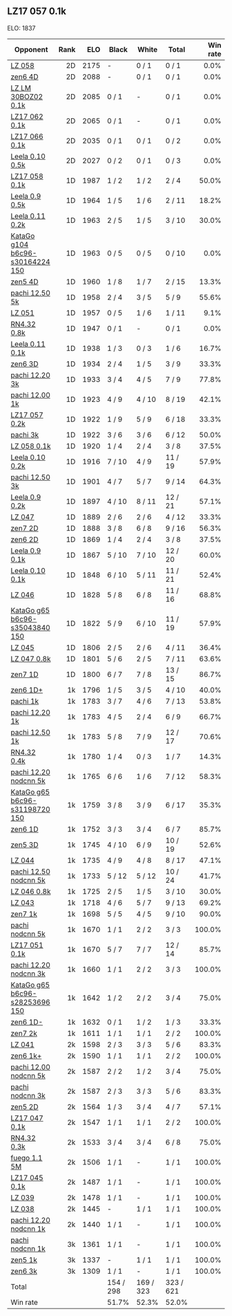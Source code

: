 ## LZ17 057 0.1k ##

ELO: 1837

Opponent | Rank | ELO | Black | White | Total | Win rate
---------|-----:|----:|-------|-------|-------|-------:
[LZ 058](LZ%20058.md) | 2D | 2175 | - | 0 / 1 | 0 / 1 | 0.0%
[zen6 4D](zen6%204D.md) | 2D | 2088 | - | 0 / 1 | 0 / 1 | 0.0%
[LZ LM 30BOZ02 0.1k](LZ%20LM%2030BOZ02%200.1k.md) | 2D | 2085 | 0 / 1 | - | 0 / 1 | 0.0%
[LZ17 062 0.1k](LZ17%20062%200.1k.md) | 2D | 2065 | 0 / 1 | - | 0 / 1 | 0.0%
[LZ17 066 0.1k](LZ17%20066%200.1k.md) | 2D | 2035 | 0 / 1 | 0 / 1 | 0 / 2 | 0.0%
[Leela 0.10 0.5k](Leela%200.10%200.5k.md) | 2D | 2027 | 0 / 2 | 0 / 1 | 0 / 3 | 0.0%
[LZ17 058 0.1k](LZ17%20058%200.1k.md) | 1D | 1987 | 1 / 2 | 1 / 2 | 2 / 4 | 50.0%
[Leela 0.9 0.5k](Leela%200.9%200.5k.md) | 1D | 1964 | 1 / 5 | 1 / 6 | 2 / 11 | 18.2%
[Leela 0.11 0.2k](Leela%200.11%200.2k.md) | 1D | 1963 | 2 / 5 | 1 / 5 | 3 / 10 | 30.0%
[KataGo g104 b6c96-s30164224 150](KataGo%20g104%20b6c96-s30164224%20150.md) | 1D | 1963 | 0 / 5 | 0 / 5 | 0 / 10 | 0.0%
[zen5 4D](zen5%204D.md) | 1D | 1960 | 1 / 8 | 1 / 7 | 2 / 15 | 13.3%
[pachi 12.50 5k](pachi%2012.50%205k.md) | 1D | 1958 | 2 / 4 | 3 / 5 | 5 / 9 | 55.6%
[LZ 051](LZ%20051.md) | 1D | 1957 | 0 / 5 | 1 / 6 | 1 / 11 | 9.1%
[RN4.32 0.8k](RN4.32%200.8k.md) | 1D | 1947 | 0 / 1 | - | 0 / 1 | 0.0%
[Leela 0.11 0.1k](Leela%200.11%200.1k.md) | 1D | 1938 | 1 / 3 | 0 / 3 | 1 / 6 | 16.7%
[zen6 3D](zen6%203D.md) | 1D | 1934 | 2 / 4 | 1 / 5 | 3 / 9 | 33.3%
[pachi 12.20 3k](pachi%2012.20%203k.md) | 1D | 1933 | 3 / 4 | 4 / 5 | 7 / 9 | 77.8%
[pachi 12.00 1k](pachi%2012.00%201k.md) | 1D | 1923 | 4 / 9 | 4 / 10 | 8 / 19 | 42.1%
[LZ17 057 0.2k](LZ17%20057%200.2k.md) | 1D | 1922 | 1 / 9 | 5 / 9 | 6 / 18 | 33.3%
[pachi 3k](pachi%203k.md) | 1D | 1922 | 3 / 6 | 3 / 6 | 6 / 12 | 50.0%
[LZ 058 0.1k](LZ%20058%200.1k.md) | 1D | 1920 | 1 / 4 | 2 / 4 | 3 / 8 | 37.5%
[Leela 0.10 0.2k](Leela%200.10%200.2k.md) | 1D | 1916 | 7 / 10 | 4 / 9 | 11 / 19 | 57.9%
[pachi 12.50 3k](pachi%2012.50%203k.md) | 1D | 1901 | 4 / 7 | 5 / 7 | 9 / 14 | 64.3%
[Leela 0.9 0.2k](Leela%200.9%200.2k.md) | 1D | 1897 | 4 / 10 | 8 / 11 | 12 / 21 | 57.1%
[LZ 047](LZ%20047.md) | 1D | 1889 | 2 / 6 | 2 / 6 | 4 / 12 | 33.3%
[zen7 2D](zen7%202D.md) | 1D | 1888 | 3 / 8 | 6 / 8 | 9 / 16 | 56.3%
[zen6 2D](zen6%202D.md) | 1D | 1869 | 1 / 4 | 2 / 4 | 3 / 8 | 37.5%
[Leela 0.9 0.1k](Leela%200.9%200.1k.md) | 1D | 1867 | 5 / 10 | 7 / 10 | 12 / 20 | 60.0%
[Leela 0.10 0.1k](Leela%200.10%200.1k.md) | 1D | 1848 | 6 / 10 | 5 / 11 | 11 / 21 | 52.4%
[LZ 046](LZ%20046.md) | 1D | 1828 | 5 / 8 | 6 / 8 | 11 / 16 | 68.8%
[KataGo g65 b6c96-s35043840 150](KataGo%20g65%20b6c96-s35043840%20150.md) | 1D | 1822 | 5 / 9 | 6 / 10 | 11 / 19 | 57.9%
[LZ 045](LZ%20045.md) | 1D | 1806 | 2 / 5 | 2 / 6 | 4 / 11 | 36.4%
[LZ 047 0.8k](LZ%20047%200.8k.md) | 1D | 1801 | 5 / 6 | 2 / 5 | 7 / 11 | 63.6%
[zen7 1D](zen7%201D.md) | 1D | 1800 | 6 / 7 | 7 / 8 | 13 / 15 | 86.7%
[zen6 1D+](zen6%201D+.md) | 1k | 1796 | 1 / 5 | 3 / 5 | 4 / 10 | 40.0%
[pachi 1k](pachi%201k.md) | 1k | 1783 | 3 / 7 | 4 / 6 | 7 / 13 | 53.8%
[pachi 12.20 1k](pachi%2012.20%201k.md) | 1k | 1783 | 4 / 5 | 2 / 4 | 6 / 9 | 66.7%
[pachi 12.50 1k](pachi%2012.50%201k.md) | 1k | 1783 | 5 / 8 | 7 / 9 | 12 / 17 | 70.6%
[RN4.32 0.4k](RN4.32%200.4k.md) | 1k | 1780 | 1 / 4 | 0 / 3 | 1 / 7 | 14.3%
[pachi 12.20 nodcnn 5k](pachi%2012.20%20nodcnn%205k.md) | 1k | 1765 | 6 / 6 | 1 / 6 | 7 / 12 | 58.3%
[KataGo g65 b6c96-s31198720 150](KataGo%20g65%20b6c96-s31198720%20150.md) | 1k | 1759 | 3 / 8 | 3 / 9 | 6 / 17 | 35.3%
[zen6 1D](zen6%201D.md) | 1k | 1752 | 3 / 3 | 3 / 4 | 6 / 7 | 85.7%
[zen5 3D](zen5%203D.md) | 1k | 1745 | 4 / 10 | 6 / 9 | 10 / 19 | 52.6%
[LZ 044](LZ%20044.md) | 1k | 1735 | 4 / 9 | 4 / 8 | 8 / 17 | 47.1%
[pachi 12.50 nodcnn 5k](pachi%2012.50%20nodcnn%205k.md) | 1k | 1733 | 5 / 12 | 5 / 12 | 10 / 24 | 41.7%
[LZ 046 0.8k](LZ%20046%200.8k.md) | 1k | 1725 | 2 / 5 | 1 / 5 | 3 / 10 | 30.0%
[LZ 043](LZ%20043.md) | 1k | 1718 | 4 / 6 | 5 / 7 | 9 / 13 | 69.2%
[zen7 1k](zen7%201k.md) | 1k | 1698 | 5 / 5 | 4 / 5 | 9 / 10 | 90.0%
[pachi nodcnn 5k](pachi%20nodcnn%205k.md) | 1k | 1670 | 1 / 1 | 2 / 2 | 3 / 3 | 100.0%
[LZ17 051 0.1k](LZ17%20051%200.1k.md) | 1k | 1670 | 5 / 7 | 7 / 7 | 12 / 14 | 85.7%
[pachi 12.20 nodcnn 3k](pachi%2012.20%20nodcnn%203k.md) | 1k | 1660 | 1 / 1 | 2 / 2 | 3 / 3 | 100.0%
[KataGo g65 b6c96-s28253696 150](KataGo%20g65%20b6c96-s28253696%20150.md) | 1k | 1642 | 1 / 2 | 2 / 2 | 3 / 4 | 75.0%
[zen6 1D-](zen6%201D-.md) | 1k | 1632 | 0 / 1 | 1 / 2 | 1 / 3 | 33.3%
[zen7 2k](zen7%202k.md) | 1k | 1611 | 1 / 1 | 1 / 1 | 2 / 2 | 100.0%
[LZ 041](LZ%20041.md) | 2k | 1598 | 2 / 3 | 3 / 3 | 5 / 6 | 83.3%
[zen6 1k+](zen6%201k+.md) | 2k | 1590 | 1 / 1 | 1 / 1 | 2 / 2 | 100.0%
[pachi 12.00 nodcnn 5k](pachi%2012.00%20nodcnn%205k.md) | 2k | 1587 | 2 / 2 | 1 / 2 | 3 / 4 | 75.0%
[pachi nodcnn 3k](pachi%20nodcnn%203k.md) | 2k | 1587 | 2 / 3 | 3 / 3 | 5 / 6 | 83.3%
[zen5 2D](zen5%202D.md) | 2k | 1564 | 1 / 3 | 3 / 4 | 4 / 7 | 57.1%
[LZ17 047 0.1k](LZ17%20047%200.1k.md) | 2k | 1547 | 1 / 1 | 1 / 1 | 2 / 2 | 100.0%
[RN4.32 0.3k](RN4.32%200.3k.md) | 2k | 1533 | 3 / 4 | 3 / 4 | 6 / 8 | 75.0%
[fuego 1.1 5M](fuego%201.1%205M.md) | 2k | 1506 | 1 / 1 | - | 1 / 1 | 100.0%
[LZ17 045 0.1k](LZ17%20045%200.1k.md) | 2k | 1487 | 1 / 1 | - | 1 / 1 | 100.0%
[LZ 039](LZ%20039.md) | 2k | 1478 | 1 / 1 | - | 1 / 1 | 100.0%
[LZ 038](LZ%20038.md) | 2k | 1445 | - | 1 / 1 | 1 / 1 | 100.0%
[pachi 12.20 nodcnn 1k](pachi%2012.20%20nodcnn%201k.md) | 2k | 1440 | 1 / 1 | - | 1 / 1 | 100.0%
[pachi nodcnn 1k](pachi%20nodcnn%201k.md) | 3k | 1361 | 1 / 1 | - | 1 / 1 | 100.0%
[zen5 1k](zen5%201k.md) | 3k | 1337 | - | 1 / 1 | 1 / 1 | 100.0%
[zen6 3k](zen6%203k.md) | 3k | 1309 | 1 / 1 | - | 1 / 1 | 100.0%
Total | | | 154 / 298 | 169 / 323 | 323 / 621 | 
Win rate| | | 51.7% | 52.3% | 52.0% | 
